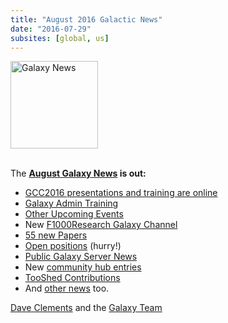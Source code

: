 ```yaml
---
title: "August 2016 Galactic News"
date: "2016-07-29"
subsites: [global, us]
---
```

<div class='right'>
<a href='/galaxy-updates/2016-08/'><img src="/images/galaxy-logos/GalaxyNews.png" alt="Galaxy News" width=140 /></a><br /><br />
</div>

The **[August Galaxy News](/galaxy-updates/2016-08/) is out:**

* [GCC2016 presentations and training are online](/galaxy-updates/2016-08/#gcc2016-presentations-and-training-are-online)
* [Galaxy Admin Training](/galaxy-updates/2016-08/#galaxy-admin-training-november-7-11-salt-lake-city-utah)
* [Other Upcoming Events](/galaxy-updates/2016-08/#other-upcoming-events)
* New [F1000Research Galaxy Channel](/galaxy-updates/2016-08/#f1000research-galaxy-channel)
* [55 new Papers](/galaxy-updates/2016-08/#new-papers)
* [Open positions](/galaxy-updates/2016-08/#whos-hiring) (hurry!)
* [Public Galaxy Server News](/galaxy-updates/2016-08/#public-galaxy-server-news)
* New [community hub entries](/galaxy-updates/2016-08/#galaxy-community-hubs)
* [TooShed Contributions](/galaxy-updates/2016-08/#toolshed-contributions)
* And [other news](/galaxy-updates/2016-08/#other-news) too.

[Dave Clements](/people/dave-clements/) and the [Galaxy Team](/galaxy-team/)
